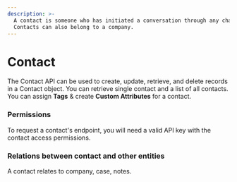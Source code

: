 ```yaml
---
description: >-
  A contact is someone who has initiated a conversation through any channel.
  Contacts can also belong to a company.
---
```


# Contact

The Contact API can be used to create, update, retrieve, and delete records in a Contact object. You can retrieve single contact and a list of all contacts. You can assign **Tags** & create **Custom Attributes** for a contact.

### **Permissions**

To request a contact's endpoint, you will need a valid API key with the contact access permissions.

### **Relations between contact and other entities**

A contact relates to company, case, notes.  
  


